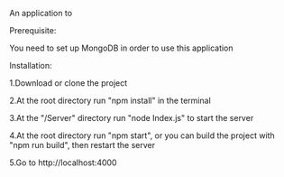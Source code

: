 An application to

Prerequisite:

You need to set up MongoDB in order to use this application

Installation:

1.Download or clone the project

2.At the root directory run "npm install" in the terminal

3.At the "/Server" directory run "node Index.js" to start the server

4.At the root directory run "npm start", or you can build the project with "npm run build", then restart the server

5.Go to http://localhost:4000

